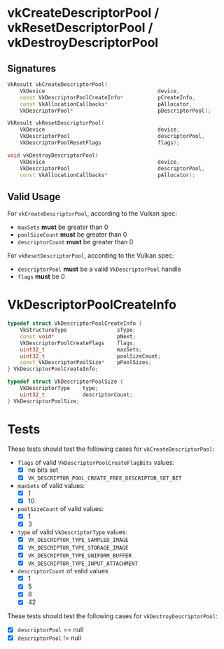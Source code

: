 # vkCreateDescriptorPool / vkResetDescriptorPool / vkDestroyDescriptorPool

## Signatures
```c++
VkResult vkCreateDescriptorPool(
    VkDevice                                    device,
    const VkDescriptorPoolCreateInfo*           pCreateInfo,
    const VkAllocationCallbacks*                pAllocator,
    VkDescriptorPool*                           pDescriptorPool);

VkResult vkResetDescriptorPool(
    VkDevice                                    device,
    VkDescriptorPool                            descriptorPool,
    VkDescriptorPoolResetFlags                  flags);

void vkDestroyDescriptorPool(
    VkDevice                                    device,
    VkDescriptorPool                            descriptorPool,
    const VkAllocationCallbacks*                pAllocator);
```

## Valid Usage

For `vkCreateDescriptorPool`, according to the Vulkan spec:
- `maxSets` **must** be greater than 0
- `poolSizeCount` **must** be greater than 0
- `descriptorCount` **must** be greater than 0

For `vkResetDescriptorPool`, according to the Vulkan spec:
- `descriptorPool` **must** be a valid `VkDescriptorPool` handle
- `flags` **must** be 0

# VkDescriptorPoolCreateInfo
```c++
typedef struct VkDescriptorPoolCreateInfo {
    VkStructureType                sType;
    const void*                    pNext;
    VkDescriptorPoolCreateFlags    flags;
    uint32_t                       maxSets;
    uint32_t                       poolSizeCount;
    const VkDescriptorPoolSize*    pPoolSizes;
} VkDescriptorPoolCreateInfo;

typedef struct VkDescriptorPoolSize {
    VkDescriptorType    type;
    uint32_t            descriptorCount;
} VkDescriptorPoolSize;
```

# Tests

These tests should test the following cases for `vkCreateDescriptorPool`:
- `flags` of valid `VkDescriptorPoolCreateFlagBits` values:
  - [x] no bits set
  - [x] `VK_DESCRIPTOR_POOL_CREATE_FREE_DESCRIPTOR_SET_BIT`
- `maxSets` of valid values:
  - [x] 1
  - [x] 10
- `poolSizeCount` of valid values:
  - [x] 1
  - [x] 3
- `type` of valid `VkDescriptorType` values:
  - [x] `VK_DESCRIPTOR_TYPE_SAMPLED_IMAGE`
  - [x] `VK_DESCRIPTOR_TYPE_STORAGE_IMAGE`
  - [x] `VK_DESCRIPTOR_TYPE_UNIFORM_BUFFER`
  - [x] `VK_DESCRIPTOR_TYPE_INPUT_ATTACHMENT`
- `descriptorCount` of valid values
  - [x] 1
  - [x] 5
  - [x] 8
  - [x] 42

These tests should test the following cases for `vkDestroyDescriptorPool`:
- [x] `descriptorPool` == null
- [x] `descriptorPool` != null
